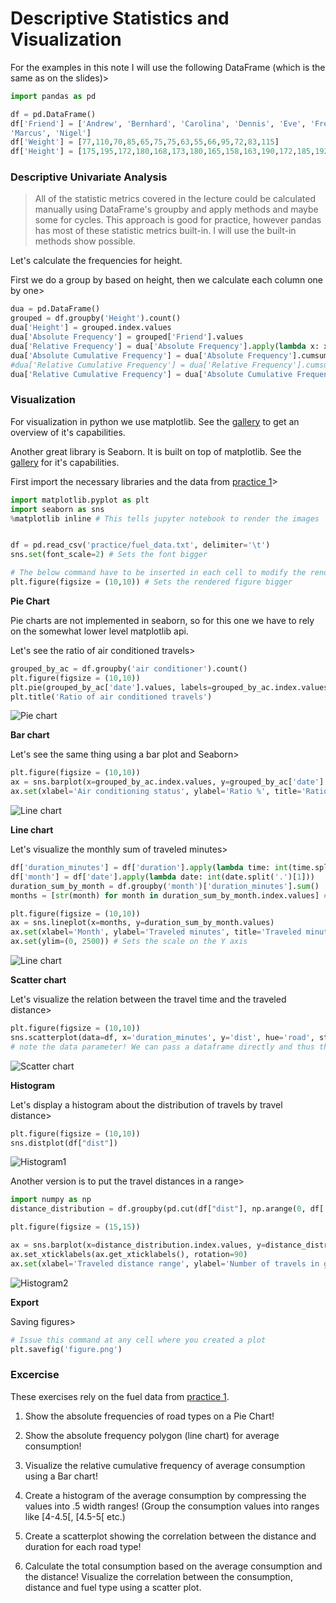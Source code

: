 # Descriptive Statistics and Visualization

For the examples in this note I will use the following DataFrame (which is the same as on the slides)>

```python
import pandas as pd

df = pd.DataFrame()
df['Friend'] = ['Andrew', 'Bernhard', 'Carolina', 'Dennis', 'Eve', 'Fred', 'Gwyneth', 'Hayden', 'Irene', 'James', 'Kevin', 'Lea',
'Marcus', 'Nigel']
df['Weight'] = [77,110,70,85,65,75,75,63,55,66,95,72,83,115]
df['Height'] = [175,195,172,180,168,173,180,165,158,163,190,172,185,192]
```


### **Descriptive Univariate Analysis**

> All of the statistic metrics covered in the lecture could be calculated manually using DataFrame's groupby and apply methods and maybe some for cycles. This approach is good for practice, however pandas has most of these statistic metrics built-in. I will use the built-in methods show possible. 

Let's calculate the frequencies for height. 

First we do a group by based on height, then we calculate each column one by one>

```python
dua = pd.DataFrame()
grouped = df.groupby('Height').count()
dua['Height'] = grouped.index.values
dua['Absolute Frequency'] = grouped['Friend'].values
dua['Relative Frequency'] = dua['Absolute Frequency'].apply(lambda x: x / dua['Absolute Frequency'].sum() * 100)
dua['Absolute Cumulative Frequency'] = dua['Absolute Frequency'].cumsum()
#dua['Relative Cumulative Frequency'] = dua['Relative Frequency'].cumsum()# This could cause some rounding errors!
dua['Relative Cumulative Frequency'] = dua['Absolute Cumulative Frequency'].apply(lambda x: x / dua['Absolute Frequency'].sum() * 100)
```


### **Visualization**

For visualization in python we use matplotlib. See the [gallery](https://matplotlib.org/gallery.html) to get an overview of it's capabilities. 

Another great library is Seaborn. It is built on top of matplotlib. See the [gallery](https://seaborn.pydata.org/examples/index.html) for it's capabilities.


First import the necessary libraries and the data from [practice 1](practice_1.md)>

```python
import matplotlib.pyplot as plt
import seaborn as sns
%matplotlib inline # This tells jupyter notebook to render the images


df = pd.read_csv('practice/fuel_data.txt', delimiter='\t')
sns.set(font_scale=2) # Sets the font bigger

# The below command have to be inserted in each cell to modify the rendered figures of that cell
plt.figure(figsize = (10,10)) # Sets the rendered figure bigger
```

**Pie Chart**

Pie charts are not implemented in seaborn, so for this one we have to rely on the somewhat lower level matplotlib api.

Let's see the ratio of air conditioned travels>

```python
grouped_by_ac = df.groupby('air conditioner').count()
plt.figure(figsize = (10,10))
plt.pie(grouped_by_ac['date'].values, labels=grouped_by_ac.index.values, autopct='%1.1f%%')
plt.title('Ratio of air conditioned travels')
```

![Pie chart](assets/pie.png)


**Bar chart**


Let's see the same thing using a bar plot and Seaborn>

```python
plt.figure(figsize = (10,10))
ax = sns.barplot(x=grouped_by_ac.index.values, y=grouped_by_ac['date'].values)
ax.set(xlabel='Air conditioning status', ylabel='Ratio %', title='Ratio of air conditioned travels')
```

![Line chart](assets/line.png)


**Line chart**

Let's visualize the monthly sum of traveled minutes>

```python
df['duration_minutes'] = df['duration'].apply(lambda time: int(time.split(':')[0]) * 60 + int(time.split(':')[1]))
df['month'] = df['date'].apply(lambda date: int(date.split('.')[1]))
duration_sum_by_month = df.groupby('month')['duration_minutes'].sum()
months = [str(month) for month in duration_sum_by_month.index.values] # Forcing seaborn to treat these as strings, try commenting this line :)

plt.figure(figsize = (10,10))
ax = sns.lineplot(x=months, y=duration_sum_by_month.values)
ax.set(xlabel='Month', ylabel='Traveled minutes', title='Traveled minutes per month')
ax.set(ylim=(0, 2500)) # Sets the scale on the Y axis
```

![Line chart](assets/line.png)


**Scatter chart** 

Let's visualize the relation between the travel time and the traveled distance> 

```python
plt.figure(figsize = (10,10))
sns.scatterplot(data=df, x='duration_minutes', y='dist', hue='road', style='road')
# note the data parameter! We can pass a dataframe directly and thus the x, y parameters can refer to the column of the passed dataframe. 
```

![Scatter chart](assets/scatter.png)

**Histogram**


Let's display a histogram about the distribution of travels by travel distance>

```python
plt.figure(figsize = (10,10))
sns.distplot(df["dist"])
```

![Histogram1](assets/histogram.png)


Another version is to put the travel distances in a range>

```python
import numpy as np
distance_distribution = df.groupby(pd.cut(df["dist"], np.arange(0, df['dist'].max() + 10, 10))).count()

plt.figure(figsize = (15,15))

ax = sns.barplot(x=distance_distribution.index.values, y=distance_distribution['date'], color='cyan')
ax.set_xticklabels(ax.get_xticklabels(), rotation=90)
ax.set(xlabel='Traveled distance range', ylabel='Number of travels in given range', title='Travel range distribution')
```


![Histogram2](assets/ranged_histogram.png)


**Export**

Saving figures>

```python
# Issue this command at any cell where you created a plot 
plt.savefig('figure.png')
```

### Excercise

These exercises rely on the fuel data from [practice 1](practice_1.md). 

1. Show the absolute frequencies of road types on a Pie Chart!

2. Show the absolute frequency polygon (line chart) for average consumption!


3. Visualize the relative cumulative frequency of average consumption using a Bar chart!

3. Create a histogram of the average consumption by compressing the values into .5 width ranges! (Group the consumption values into ranges like [4-4.5[, [4.5-5[ etc.)

5. Create a scatterplot showing the correlation between the distance and duration for each road type!

4. Calculate the total consumption based on the average consumption and the distance! Visualize the correlation between the consumption, distance and fuel type using a scatter plot. 
